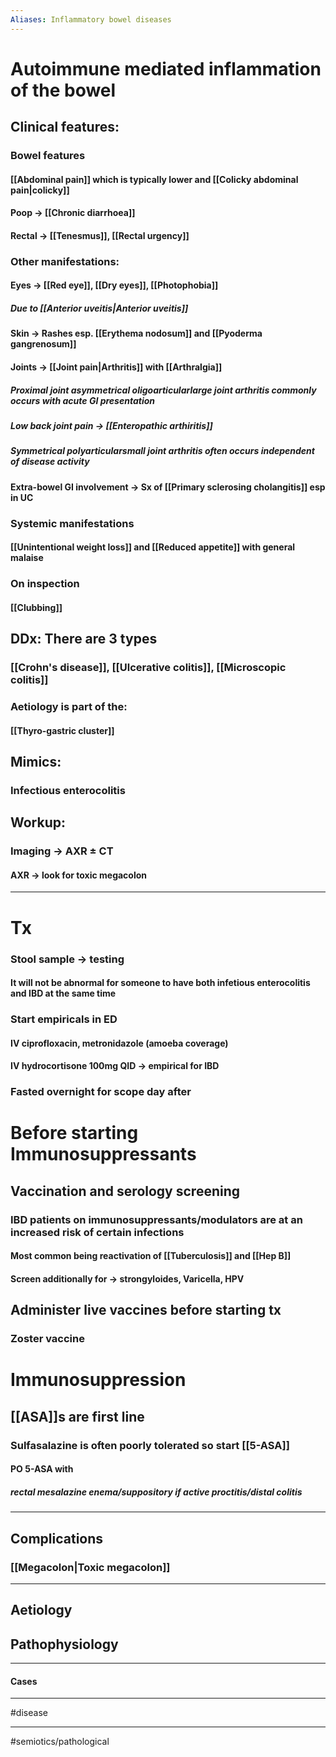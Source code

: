 ```yaml
---
Aliases: Inflammatory bowel diseases
---
```

# Autoimmune mediated inflammation of the bowel

## Clinical features:
### Bowel features
#### [[Abdominal pain]] which is typically lower and [[Colicky abdominal pain|colicky]]
#### Poop -> [[Chronic diarrhoea]] 
#### Rectal -> [[Tenesmus]], [[Rectal urgency]]
### Other manifestations:
#### Eyes -> [[Red eye]], [[Dry eyes]], [[Photophobia]]
##### Due to [[Anterior uveitis|Anterior uveitis]]
#### Skin -> Rashes esp. [[Erythema nodosum]] and [[Pyoderma gangrenosum]]
#### Joints -> [[Joint pain|Arthritis]] with [[Arthralgia]]
##### Proximal joint asymmetrical oligoarticularlarge joint arthritis commonly occurs with acute GI presentation
##### Low back joint pain -> [[Enteropathic arthiritis]]
##### Symmetrical polyarticularsmall joint arthritis often occurs independent of disease activity
#### Extra-bowel GI involvement -> Sx of [[Primary sclerosing cholangitis]] esp in UC
### Systemic manifestations
#### [[Unintentional weight loss]] and [[Reduced appetite]] with general malaise
### On inspection
#### [[Clubbing]]
####

## DDx: There are 3 types
### [[Crohn's disease]], [[Ulcerative colitis]], [[Microscopic colitis]]
### Aetiology is part of the:
#### [[Thyro-gastric cluster]]
## Mimics:
### Infectious enterocolitis
## Workup:
### Imaging -> AXR ± CT
#### AXR -> look for toxic megacolon

---
# Tx
### Stool sample -> testing
#### It will not be abnormal for someone to have both infetious enterocolitis and IBD at the same time
### Start empiricals in ED
#### IV ciprofloxacin, metronidazole (amoeba coverage)
#### IV hydrocortisone 100mg QID -> empirical for IBD
### Fasted overnight for scope day after
# Before starting Immunosuppressants
## Vaccination and serology screening 
### IBD patients on immunosuppressants/modulators are at an increased risk of certain infections
#### Most common being reactivation of [[Tuberculosis]] and [[Hep B]]
#### Screen additionally for -> strongyloides, Varicella, HPV
## Administer live vaccines before starting tx
### Zoster vaccine 

# Immunosuppression
## [[ASA]]s are first line
### Sulfasalazine is often poorly tolerated so start [[5-ASA]]
#### PO 5-ASA with 
##### rectal mesalazine enema/suppository if active proctitis/distal colitis
#####

---
## Complications
### [[Megacolon|Toxic megacolon]]

---
## Aetiology
## Pathophysiology

---
#### Cases


---
#disease 


---
#semiotics/pathological 
